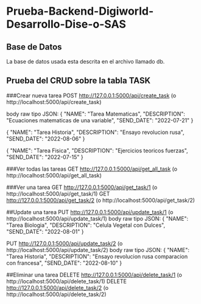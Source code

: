 # Prueba-Backend-Digiworld-Desarrollo-Dise-o-SAS
## Base de Datos
La base de datos usada esta descrita en el archivo llamado db. 

## Prueba del CRUD sobre la tabla TASK
###Crear nueva tarea
POST http://127.0.0.1:5000/api/create_task (o http://localhost:5000/api/create_task)

body raw tipo JSON:
{
  "NAME": "Tarea Matematicas",
  "DESCRIPTION": "Ecuaciones matematicas de una variable",
  "SEND_DATE": "2022-07-21"
}

{
  "NAME": "Tarea Historia",
  "DESCRIPTION": "Ensayo revolucion rusa",
  "SEND_DATE": "2022-08-06"
}

{
  "NAME": "Tarea Fisica",
  "DESCRIPTION": "Ejercicios teoricos fuerzas",
  "SEND_DATE": "2022-07-15"
}

###Ver todas las tareas
GET http://127.0.0.1:5000/api/get_all_task (o http://localhost:5000/api/get_all_task)

###Ver una tarea
GET http://127.0.0.1:5000/api/get_task/1 (o http://localhost:5000/api/get_task/1)
GET http://127.0.0.1:5000/api/get_task/2 (o http://localhost:5000/api/get_task/2)

##Update una tarea
PUT http://127.0.0.1:5000/api/update_task/1 (o http://localhost:5000/api/update_task/1)
body raw tipo JSON:
{
  "NAME": "Tarea Biologia",
  "DESCRIPTION": "Celula Vegetal con Dulces",
  "SEND_DATE": "2022-08-01"
}

PUT http://127.0.0.1:5000/api/update_task/2 (o http://localhost:5000/api/update_task/2)
body raw tipo JSON:
{
  "NAME": "Tarea Historia",
  "DESCRIPTION": "Ensayo revolucion rusa comparacion con francesa",
  "SEND_DATE": "2022-08-10"
}

##Eliminar una tarea
DELETE http://127.0.0.1:5000/api/delete_task/1 (o http://localhost:5000/api/delete_task/1)
DELETE http://127.0.0.1:5000/api/delete_task/2 (o http://localhost:5000/api/delete_task/2)



